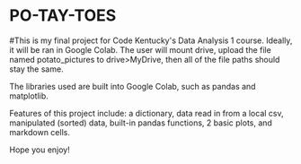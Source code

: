 # PO-TAY-TOES

#This is my final project for Code Kentucky's Data Analysis 1 course. Ideally, it will be ran in Google Colab. The user will mount drive, upload the file named potato_pictures to drive>MyDrive, then all of the file paths should stay the same. 

The libraries used are built into Google Colab, such as pandas and matplotlib. 

Features of this project include: a dictionary, data read in from a local csv, manipulated (sorted) data, built-in pandas functions, 2 basic plots, and markdown cells.

Hope you enjoy!
